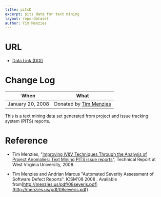```yaml
---
title: pitsD
excerpt: pits data for text mining
layout: repo-dataset
author: Tim Menzies
---
```



# URL

* [Data Link (DOI)](https://doi.org/10.5281/zenodo.268447)

# Change Log

When | What
---- | ----
   January 20, 2008 | Donated by [Tim Menzies](/repo/people/data-donors/promise3.html)

This is a text mining data set generated from project and issue tracking system (PITS) reports.

# Reference

  * Tim Menzies, "[Improving IV&V Techniques Through the Analysis of Project Anomalies: Text Mining PITS issue reports](http://menzies.us/pdf/07anomalies-pits.pdf)", Technical Report at West Virginia University, 2008.

  * Tim Menzies and Andrian Marcus "Automated Severity Assessment of Software Defect Reports". ICSM'08  2008 . Available from[http://menzies.us/pdf/08severis.pdf](http://menzies.us/pdf/08severis.pdf) .
